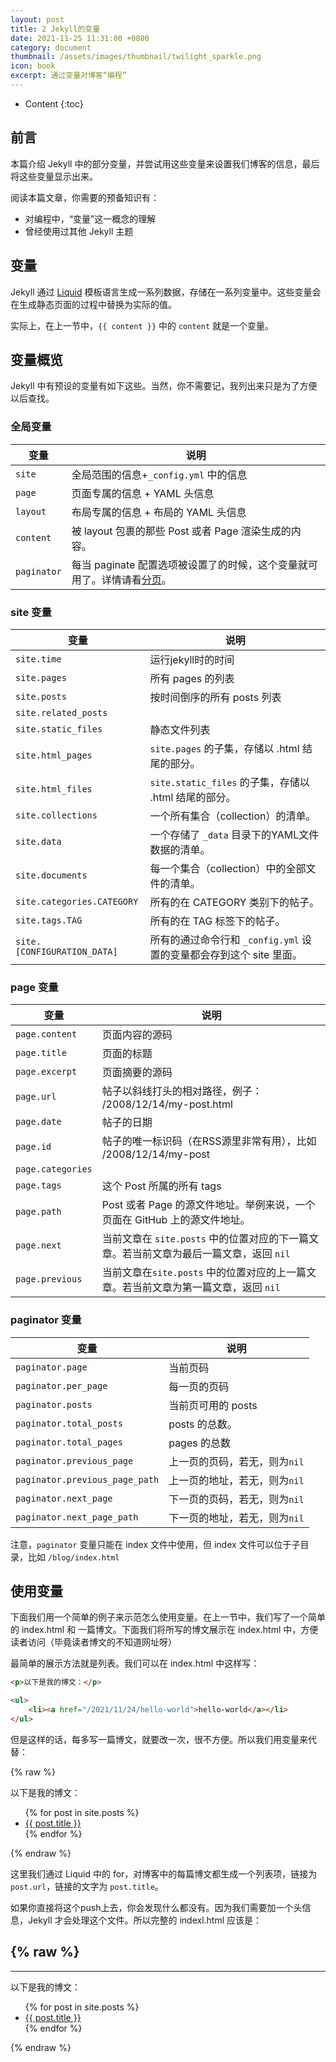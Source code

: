 ```yaml
---
layout: post
title: 2 Jekyll的变量
date: 2021-11-25 11:31:00 +0800
category: document
thumbnail: /assets/images/thumbnail/twilight_sparkle.png
icon: book
excerpt: 通过变量对博客“编程”
---
```


* Content
{:toc}

## 前言

本篇介绍 Jekyll 中的部分变量，并尝试用这些变量来设置我们博客的信息，最后将这些变量显示出来。

阅读本篇文章，你需要的预备知识有：

- 对编程中，“变量”这一概念的理解
- 曾经使用过其他 Jekyll 主题

## 变量

Jekyll 通过 [Liquid](https://liquid.bootcss.com/) 模板语言生成一系列数据，存储在一系列变量中。这些变量会在生成静态页面的过程中替换为实际的值。

实际上，在上一节中，`{{ content }}` 中的 `content` 就是一个变量。

## 变量概览

Jekyll 中有预设的变量有如下这些。当然，你不需要记，我列出来只是为了方便以后查找。

### 全局变量

|变量|说明|
|---|----|
|`site`|全局范围的信息+`_config.yml` 中的信息|
|`page`|页面专属的信息 + YAML 头信息|
|`layout`|布局专属的信息 + 布局的 YAML 头信息|
|`content`|被 layout 包裹的那些 Post 或者 Page 渲染生成的内容。|
|`paginator`|每当 paginate 配置选项被设置了的时候，这个变量就可用了。详情请看[分页](http://jekyllcn.com/docs/pagination/)。 |

### site 变量

|变量|说明|
|---|----|
|`site.time`|运行jekyll时的时间|
|`site.pages`|所有 pages 的列表|
|`site.posts`|按时间倒序的所有 posts 列表|
|`site.related_posts`|
|`site.static_files`|静态文件列表
|`site.html_pages`|`site.pages` 的子集，存储以 .html 结尾的部分。 
|`site.html_files`|`site.static_files` 的子集，存储以 .html 结尾的部分。
|`site.collections`|一个所有集合（collection）的清单。 
|`site.data`|一个存储了 `_data` 目录下的YAML文件数据的清单。 |
|`site.documents`|每一个集合（collection）中的全部文件的清单。 |
|`site.categories.CATEGORY`|所有的在 CATEGORY 类别下的帖子。|
|`site.tags.TAG`|所有的在 TAG 标签下的帖子。|
|`site.[CONFIGURATION_DATA]`|所有的通过命令行和 `_config.yml` 设置的变量都会存到这个 site 里面。|



### page 变量

|变量|说明|
|---|---|
|`page.content`|页面内容的源码|
|`page.title`|页面的标题|
|`page.excerpt`|页面摘要的源码|
|`page.url`|帖子以斜线打头的相对路径，例子： /2008/12/14/my-post.html|
|`page.date`|帖子的日期|
|`page.id`|帖子的唯一标识码（在RSS源里非常有用），比如 /2008/12/14/my-post|
|`page.categories`|
|`page.tags`|这个 Post 所属的所有 tags|
|`page.path`|Post 或者 Page 的源文件地址。举例来说，一个页面在 GitHub 上的源文件地址。|
|`page.next`|当前文章在 `site.posts` 中的位置对应的下一篇文章。若当前文章为最后一篇文章，返回 `nil`
|`page.previous`|当前文章在`site.posts` 中的位置对应的上一篇文章。若当前文章为第一篇文章，返回 `nil`|

### paginator 变量

|变量|说明|
|----|----|
|`paginator.page`|当前页码|
|`paginator.per_page`|每一页的页码|
|`paginator.posts`|当前页可用的 posts|
|`paginator.total_posts`|posts 的总数。
|`paginator.total_pages`|pages 的总数|
|`paginator.previous_page`|上一页的页码，若无，则为`nil`|
|`paginator.previous_page_path`|上一页的地址，若无，则为`nil`|
|`paginator.next_page`|下一页的页码，若无，则为`nil`|
|`paginator.next_page_path`|下一页的地址，若无，则为`nil`|

注意，`paginator` 变量只能在 index 文件中使用，但 index 文件可以位于子目录，比如 `/blog/index.html`

## 使用变量

下面我们用一个简单的例子来示范怎么使用变量。在上一节中，我们写了一个简单的 index.html 和 一篇博文。下面我们将所写的博文展示在 index.html 中，方便读者访问（毕竟读者博文的不知道网址呀）

最简单的展示方法就是列表。我们可以在 index.html 中这样写：

```html
<p>以下是我的博文：</p>

<ul>
    <li><a href="/2021/11/24/hello-world">hello-world</a></li>
</ul>
```

但是这样的话，每多写一篇博文，就要改一次，很不方便。所以我们用变量来代替：

{% raw %}
<p>以下是我的博文：</p>

<ul>
    {% for post in site.posts %}
    <li><a href="{{ post.url }}">{{ post.title }}</a></li>
    {% endfor %}
</ul>
{% endraw %}

这里我们通过 Liquid 中的 for，对博客中的每篇博文都生成一个列表项，链接为 `post.url`，链接的文字为 `post.title`。

如果你直接将这个push上去，你会发现什么都没有。因为我们需要加一个头信息，Jekyll 才会处理这个文件。所以完整的 indexl.html 应该是：

{% raw %}
---
---

<p>以下是我的博文：</p>

<ul>
    {% for post in site.posts %}
    <li><a href="{{ post.url }}">{{ post.title }}</a></li>
    {% endfor %}
</ul>
{% endraw %}